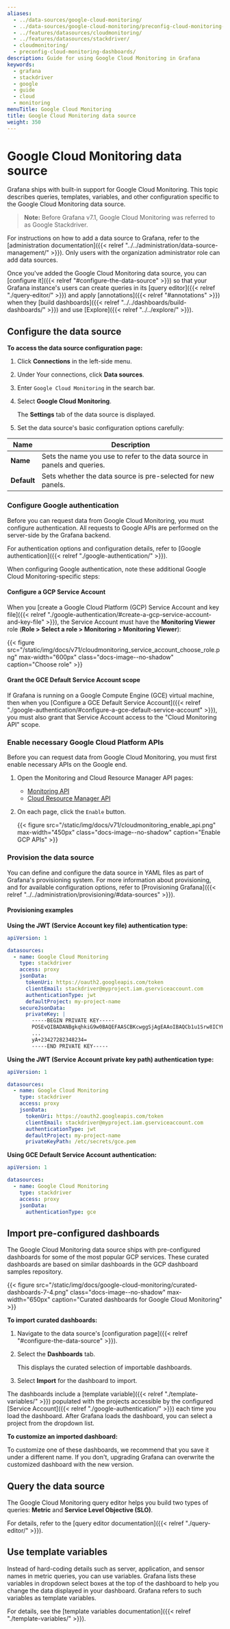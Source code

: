 ```yaml
---
aliases:
  - ../data-sources/google-cloud-monitoring/
  - ../data-sources/google-cloud-monitoring/preconfig-cloud-monitoring-dashboards/
  - ../features/datasources/cloudmonitoring/
  - ../features/datasources/stackdriver/
  - cloudmonitoring/
  - preconfig-cloud-monitoring-dashboards/
description: Guide for using Google Cloud Monitoring in Grafana
keywords:
  - grafana
  - stackdriver
  - google
  - guide
  - cloud
  - monitoring
menuTitle: Google Cloud Monitoring
title: Google Cloud Monitoring data source
weight: 350
---
```


# Google Cloud Monitoring data source

Grafana ships with built-in support for Google Cloud Monitoring.
This topic describes queries, templates, variables, and other configuration specific to the Google Cloud Monitoring data source.

> **Note:** Before Grafana v7.1, Google Cloud Monitoring was referred to as Google Stackdriver.

For instructions on how to add a data source to Grafana, refer to the [administration documentation]({{< relref "../../administration/data-source-management/" >}}).
Only users with the organization administrator role can add data sources.

Once you've added the Google Cloud Monitoring data source, you can [configure it]({{< relref "#configure-the-data-source" >}}) so that your Grafana instance's users can create queries in its [query editor]({{< relref "./query-editor/" >}}) and apply [annotations]({{< relref "#annotations" >}}) when they [build dashboards]({{< relref "../../dashboards/build-dashboards/" >}}) and use [Explore]({{< relref "../../explore/" >}}).

## Configure the data source

**To access the data source configuration page:**

1. Click **Connections** in the left-side menu.
1. Under Your connections, click **Data sources**.
1. Enter `Google Cloud Monitoring` in the search bar.
1. Select **Google Cloud Monitoring**.

   The **Settings** tab of the data source is displayed.

1. Set the data source's basic configuration options carefully:

| Name        | Description                                                              |
| ----------- | ------------------------------------------------------------------------ |
| **Name**    | Sets the name you use to refer to the data source in panels and queries. |
| **Default** | Sets whether the data source is pre-selected for new panels.             |

### Configure Google authentication

Before you can request data from Google Cloud Monitoring, you must configure authentication.
All requests to Google APIs are performed on the server-side by the Grafana backend.

For authentication options and configuration details, refer to [Google authentication]({{< relref "./google-authentication/" >}}).

When configuring Google authentication, note these additional Google Cloud Monitoring-specific steps:

#### Configure a GCP Service Account

When you [create a Google Cloud Platform (GCP) Service Account and key file]({{< relref "./google-authentication/#create-a-gcp-service-account-and-key-file" >}}), the Service Account must have the **Monitoring Viewer** role (**Role > Select a role > Monitoring > Monitoring Viewer**):

{{< figure src="/static/img/docs/v71/cloudmonitoring_service_account_choose_role.png" max-width="600px" class="docs-image--no-shadow" caption="Choose role" >}}

#### Grant the GCE Default Service Account scope

If Grafana is running on a Google Compute Engine (GCE) virtual machine, then when you [Configure a GCE Default Service Account]({{< relref "./google-authentication/#configure-a-gce-default-service-account" >}}), you must also grant that Service Account access to the "Cloud Monitoring API" scope.

### Enable necessary Google Cloud Platform APIs

Before you can request data from Google Cloud Monitoring, you must first enable necessary APIs on the Google end.

1. Open the Monitoring and Cloud Resource Manager API pages:

   - [Monitoring API](https://console.cloud.google.com/apis/library/monitoring.googleapis.com)
   - [Cloud Resource Manager API](https://console.cloud.google.com/apis/library/cloudresourcemanager.googleapis.com)

1. On each page, click the `Enable` button.

   {{< figure src="/static/img/docs/v71/cloudmonitoring_enable_api.png" max-width="450px" class="docs-image--no-shadow" caption="Enable GCP APIs" >}}

### Provision the data source

You can define and configure the data source in YAML files as part of Grafana's provisioning system.
For more information about provisioning, and for available configuration options, refer to [Provisioning Grafana]({{< relref "../../administration/provisioning/#data-sources" >}}).

#### Provisioning examples

**Using the JWT (Service Account key file) authentication type:**

```yaml
apiVersion: 1

datasources:
  - name: Google Cloud Monitoring
    type: stackdriver
    access: proxy
    jsonData:
      tokenUri: https://oauth2.googleapis.com/token
      clientEmail: stackdriver@myproject.iam.gserviceaccount.com
      authenticationType: jwt
      defaultProject: my-project-name
    secureJsonData:
      privateKey: |
        -----BEGIN PRIVATE KEY-----
        POSEvQIBADANBgkqhkiG9w0BAQEFAASCBKcwggSjAgEAAoIBAQCb1u1Srw8ICYHS
        ...
        yA+23427282348234=
        -----END PRIVATE KEY-----
```

**Using the JWT (Service Account private key path) authentication type:**

```yaml
apiVersion: 1

datasources:
  - name: Google Cloud Monitoring
    type: stackdriver
    access: proxy
    jsonData:
      tokenUri: https://oauth2.googleapis.com/token
      clientEmail: stackdriver@myproject.iam.gserviceaccount.com
      authenticationType: jwt
      defaultProject: my-project-name
      privateKeyPath: /etc/secrets/gce.pem
```

**Using GCE Default Service Account authentication:**

```yaml
apiVersion: 1

datasources:
  - name: Google Cloud Monitoring
    type: stackdriver
    access: proxy
    jsonData:
      authenticationType: gce
```

## Import pre-configured dashboards

The Google Cloud Monitoring data source ships with pre-configured dashboards for some of the most popular GCP services.
These curated dashboards are based on similar dashboards in the GCP dashboard samples repository.

{{< figure src="/static/img/docs/google-cloud-monitoring/curated-dashboards-7-4.png" class="docs-image--no-shadow" max-width="650px" caption="Curated dashboards for Google Cloud Monitoring" >}}

**To import curated dashboards:**

1. Navigate to the data source's [configuration page]({{< relref "#configure-the-data-source" >}}).
1. Select the **Dashboards** tab.

   This displays the curated selection of importable dashboards.

1. Select **Import** for the dashboard to import.

The dashboards include a [template variable]({{< relref "./template-variables/" >}}) populated with the projects accessible by the configured [Service Account]({{< relref "./google-authentication/" >}}) each time you load the dashboard.
After Grafana loads the dashboard, you can select a project from the dropdown list.

**To customize an imported dashboard:**

To customize one of these dashboards, we recommend that you save it under a different name.
If you don't, upgrading Grafana can overwrite the customized dashboard with the new version.

## Query the data source

The Google Cloud Monitoring query editor helps you build two types of queries: **Metric** and **Service Level Objective (SLO)**.

For details, refer to the [query editor documentation]({{< relref "./query-editor/" >}}).

## Use template variables

Instead of hard-coding details such as server, application, and sensor names in metric queries, you can use variables.
Grafana lists these variables in dropdown select boxes at the top of the dashboard to help you change the data displayed in your dashboard.
Grafana refers to such variables as template variables.

For details, see the [template variables documentation]({{< relref "./template-variables/" >}}).

